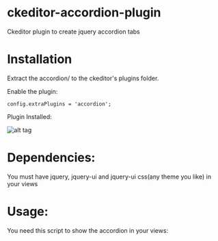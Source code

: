 ckeditor-accordion-plugin
=========================

Ckeditor plugin to create jquery accordion tabs


Installation
=============

Extract the accordion/ to the ckeditor's plugins folder.

Enable the plugin: 

    config.extraPlugins = 'accordion';
    
Plugin Installed:

![alt tag](https://github.com/ffreitasalves/ckeditor-accordion-plugin/blob/master/accordion%20plugin%20installed.png)



Dependencies:
=============

You must have jquery, jquery-ui and jquery-ui css(any theme you like) in your views
    <link rel="stylesheet" href="//code.jquery.com/ui/1.11.0/themes/smoothness/jquery-ui.css"> 
    <script src="//code.jquery.com/jquery-1.10.2.js"></script>
    <script src="//code.jquery.com/ui/1.11.0/jquery-ui.js"></script>

Usage:
=======
You need this script to show the accordion in your views:
    <script type="text/javascript">
        $(".accordion").accordion();
    </script>
